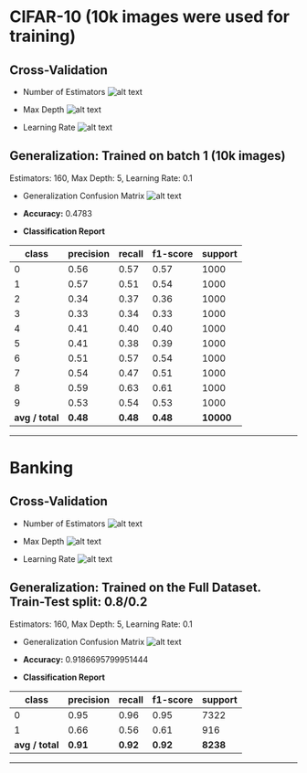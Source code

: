 # CIFAR-10 (10k images were used for training)


## Cross-Validation 
* Number of Estimators
![alt text](https://github.com/adijo/fundamentals-of-ml-project-fall-2018/blob/master/gbdt/figures/cifar_n_estimators_cv.png)

* Max Depth
![alt text](https://github.com/adijo/fundamentals-of-ml-project-fall-2018/blob/master/gbdt/figures/cifar_max_depth_cv.png)

* Learning Rate
![alt text](https://github.com/adijo/fundamentals-of-ml-project-fall-2018/blob/master/gbdt/figures/cifar_learning_rate_cv.png)

## Generalization: Trained on batch 1 (10k images)
Estimators: 160, Max Depth: 5, Learning Rate: 0.1
* Generalization Confusion Matrix
![alt text](https://github.com/adijo/fundamentals-of-ml-project-fall-2018/blob/master/gbdt/figures/cifar_generalization_confusion_matrix.png)

* **Accuracy:** 0.4783
* **Classification Report**


|class | precision |recall  | f1-score  |  support|
| ---- | ---- | ---- | ----- | ---- |
|0  |     0.56  |    0.57 |      0.57 |      1000  | 
|1   |    0.57  |    0.51  |    0.54 |     1000 | 
|2   |    0.34  |    0.37   |   0.36 |     1000 | 
|3  |     0.33  |    0.34  |    0.33 |     1000|
|4  |     0.41  |    0.40  |    0.40 |     1000|
|5  |     0.41 |     0.38  |    0.39  |    1000|
|6  |     0.51  |    0.57  |    0.54  |    1000|
|7   |    0.54  |    0.47   |   0.51  |    1000|
|8  |     0.59  |    0.63  |    0.61  |    1000|
|9   |    0.53  |    0.54 |     0.53 |     1000|
|**avg / total**    |  **0.48**   |   **0.48**   |   **0.48**   |  **10000**|

______

# Banking

## Cross-Validation 
* Number of Estimators
![alt text](https://github.com/adijo/fundamentals-of-ml-project-fall-2018/blob/master/gbdt/figures/banking_n_estimators_cv.png)

* Max Depth
![alt text](https://github.com/adijo/fundamentals-of-ml-project-fall-2018/blob/master/gbdt/figures/banking_max_depth_cv.png)

* Learning Rate
![alt text](https://github.com/adijo/fundamentals-of-ml-project-fall-2018/blob/master/gbdt/figures/banking_learning_rate_cv.png)

## Generalization: Trained on the Full Dataset. Train-Test split: 0.8/0.2
Estimators: 160, Max Depth: 5, Learning Rate: 0.1


* Generalization Confusion Matrix
![alt text](https://github.com/adijo/fundamentals-of-ml-project-fall-2018/blob/master/gbdt/figures/banking_generalization_confusion_matrix.png)


* **Accuracy:** 0.9186695799951444

* **Classification Report**

| class | precision  |   recall |  f1-score   | support |
| ---- | ---- | ---- | ---- | ---- |
| 0    |   0.95   |   0.96   |   0.95 |     7322 |
|1   |    0.66 |     0.56   |   0.61    |   916 |
|**avg / total**   | **0.91** |  **0.92**    |  **0.92** |     **8238**|

_____


